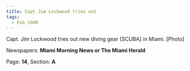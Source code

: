 ```yaml
---  
title: Capt Jim Lockwood tries out  
tags:  
  - Feb 1940  
---  
```

  
Capt. Jim Lockwood tries out new diving gear [SCUBA] in Miami. [Photo]  
  
Newspapers: **Miami Morning News or The Miami Herald**  
  
Page: **14**, Section: **A** 
